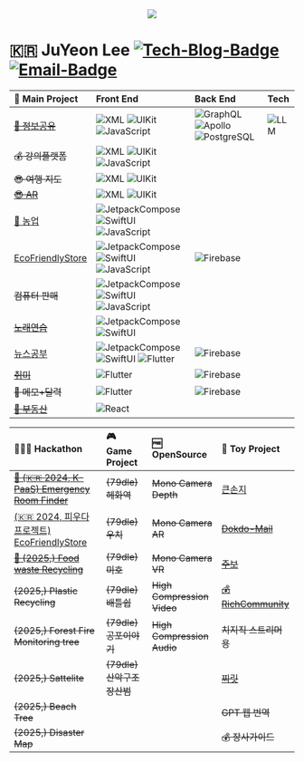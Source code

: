 <div id="header" align="center">
  <img src="https://i.pinimg.com/originals/97/87/77/978777f3dbbe42ed7be1b3c09912ca6c.gif"/>
</div>

[Tech-Blog_URL]: https://cavss-study.tistory.com/
[Email_URL]: mailto:redpond2@naver.com

[Tech-Blog-Badge]: https://img.shields.io/badge/-Tech_Blog-ffffff.svg?style=for-the-badge&logo=Tistory&color=black
[Email-Badge]: https://img.shields.io/badge/-Gmail-ffffff.svg?style=for-the-badge&logo=Gmail&color=black


<!-- native ( Android ) -->
[XML]: https://img.shields.io/badge/-XML-02569B.svg?style=flat&logo=android&color=black
[JetpackCompose]: https://img.shields.io/badge/-Compose-3DDC84.svg?style=flat&logo=android&color=black
[Kotlin]: https://img.shields.io/badge/-Kotlin-000000.svg?style=flat&logo=kotlin&color=7F52FF&logoColor=white

<!-- native ( iOS ) -->
[UIKit]: https://img.shields.io/badge/-UIKit-02569B.svg?style=flat&logo=swift&color=black
[SwiftUI]: https://img.shields.io/badge/-SwiftUI-3DDC84.svg?style=flat&logo=swift&color=black

<!-- Web -->
[Flutter]: https://img.shields.io/badge/-Flutter-02569B.svg?style=flat&logo=flutter&logoColor=white
[React]: https://img.shields.io/badge/-React-61DAFB.svg?style=flat&logo=react&color=black
[JavaScript]: https://img.shields.io/badge/-Javascript-1572B6.svg?style=flat&logo=javascript&color=black


<!-- Server ( API ) -->
[GraphQL]: https://img.shields.io/badge/-GraphQL-E10098.svg?style=flat&logo=GraphQL&logoColor=white
[Apollo]: https://img.shields.io/badge/-Apollo-311C87.svg?style=flat&logo=ApolloGraphQL&logoColor=white
[PostgreSQL]: https://img.shields.io/badge/-PostgreSQL-4169E1.svg?style=flat&logo=PostgreSQL&logoColor=white

<!-- Server ( Cloud ) -->
[Firebase]: https://img.shields.io/badge/-Firebase-FFCA28.svg?style=flat&logo=firebase&logoColor=white
[Supabase]: https://img.shields.io/badge/-Supabase-3FCF8E.svg?style=flat&logo=supabase&logoColor=white

<!-- AI -->
[LLM]: https://img.shields.io/badge/-🦜🔗_LLM-FFFFFF.svg?style=flat&logoColor=white

<!-- Main 레파지토리 url -->
[PiPE_URL]: https://github.com/Lee-JuYeon/PIPE
[ToriTori_URL]: https://github.com/Lee-JuYeon/Agriculture
[Mully_URL]: https://github.com/Lee-JuYeon/AR_Travel
[갓생_URL]: https://github.com/Lee-JuYeon/Habbit
[LessonDiary_URL]: https://github.com/Lee-JuYeon/LessonDiary
[EcoFriendlyStore_URL]: https://github.com/Lee-JuYeon/EcoFriendlyStore
[교회주보_URL]: https://github.com/Lee-JuYeon/HealthManager
[뉴스공부_URL]: https://github.com/Lee-JuYeon/NewsStudy
[부동산_URL]: https://github.com/Lee-JuYeon/3D_RealEstate

<!-- Toy 레파지토리 url -->
[큰손지_URL]: https://github.com/Lee-JuYeon/MyGrandMum
[Dokdo-Mail_URL]: https://github.com/Lee-JuYeon/Dokdo_Mail
[성공학_URL]: https://github.com/Lee-JuYeon/BeRichCommunity
[찌릿_URL]: https://github.com/Lee-JuYeon/ZZILIT

<!-- Hackathon 레파지토리 url -->
[Emergency Room Finder_URL]: https://github.com/Lee-JuYeon/HospitalFinder
[Food Recycling_URL]: https://github.com/Lee-JuYeon/FoodCycling
# 🇰🇷 JuYeon Lee [![Tech-Blog-Badge]][Tech-Blog_URL] [![Email-Badge]][Email_URL]


**🦄 Main Project**|**Front End**|**Back End**|**Tech**|
:---|:---|:---|:---|
~~[💎 정보공유][PiPE_URL]~~|![XML] ![UIKit] ![JavaScript]|![GraphQL] ![Apollo] ![PostgreSQL]|![LLM]|
~~💰 강의플랫폼~~|![XML] ![UIKit] ![JavaScript]|||
~~😎 여행 지도~~|![XML] ![UIKit]|||
~~[😎 AR][Mully_URL]~~|![XML] ![UIKit]|||
[🌾 농업][ToriTori_URL]|![JetpackCompose] ![SwiftUI] ![JavaScript]|||
[EcoFriendlyStore][EcoFriendlyStore_URL]|![JetpackCompose] ![SwiftUI] ![JavaScript]|![Firebase]||
~~컴퓨터 판매~~|![JetpackCompose] ![SwiftUI] ![JavaScript]|||
~~[노래연습][LessonDiary_URL]~~|![JetpackCompose] ![SwiftUI]|||
[뉴스공부][뉴스공부_URL]|![JetpackCompose] ![SwiftUI] ![Flutter] |![Firebase]||
~~[취미][갓생_URL]~~|![Flutter]|![Firebase]||
~~💎 메모+달력~~|![Flutter]|![Firebase]||
~~[💎 부동산][부동산_URL]~~|![React]|||

|**👨🏻‍💻 Hackathon**|**🎮 Game Project**|**🆓 OpenSource**|**🧸 Toy Project**|
:---|:---|:---|:---|
|~~[💎 (🇰🇷 2024, K-PaaS) Emergency Room Finder][Emergency Room Finder_URL]~~|~~(79dle) 헤화역~~|~~Mono Camera Depth~~|[큰손지][큰손지_URL]|![JetpackCompose]|
|[(🇰🇷 2024, 피우다 프로젝트) EcoFriendlyStore][EcoFriendlyStore_URL]|~~(79dle) 우치~~|~~Mono Camera AR~~|~~[Dokdo-Mail][Dokdo-Mail_URL]~~|
|~~[🌾 (2025,) Food waste Recycling][Food Recycling_URL]~~|~~(79dle) 미호~~|~~Mono Camera VR~~|~~[주보][교회주보_URL]~~|
|~~(2025,) Plastic Recycling~~|~~(79dle) 배틀쉽~~|~~High Compression Video~~|~~[💰 RichCommunity][성공학_URL]~~|
|~~(2025,) Forest Fire Monitoring tree~~|~~(79dle) 공포이야기~~|~~High Compression Audio~~|~~치지직 스트리머용~~|
|~~(2025,) Sattelite~~|~~(79dle) 산악구조 장산범~~||~~[찌릿][찌릿_URL]~~|
|~~(2025,) Beach Tree~~|||~~GPT 웹 번역~~|
|~~(2025,) Disaster Map~~|||~~💰 장사가이드~~|


